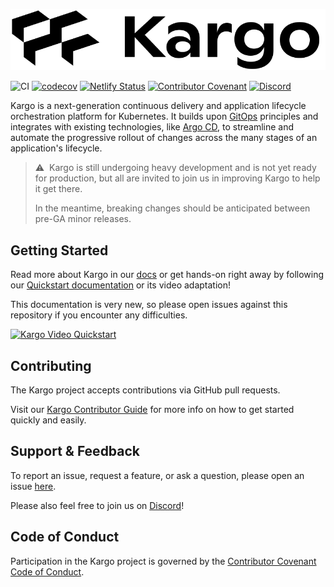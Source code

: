 ![Kargo by Akuity, creators of Argo](kargo-logo.png)

![CI](https://github.com/akuity/kargo/actions/workflows/ci.yaml/badge.svg)
[![codecov](https://codecov.io/gh/akuity/kargo/branch/main/graph/badge.svg?token=FGUq4netA6)](https://codecov.io/gh/akuity/kargo)
[![Netlify Status](https://api.netlify.com/api/v1/badges/c4e62c70-e07d-4ac6-bcf8-d7003c936d19/deploy-status)](https://app.netlify.com/sites/docs-kargo-akuity-io/deploys)
[![Contributor Covenant](https://img.shields.io/badge/Contributor%20Covenant-2.1-4baaaa.svg)](CODE_OF_CONDUCT.md)
[![Discord](https://img.shields.io/discord/1138942074998235187?logo=discord&logoColor=ffffff&label=discord
)](https://discord.gg/dHJBZw6ewT)


Kargo is a next-generation continuous delivery and application lifecycle
orchestration platform for Kubernetes. It builds upon
[GitOps](https://opengitops.dev/) principles and integrates with existing
technologies, like [Argo CD](https://argoproj.github.io/cd/), to streamline and
automate the progressive rollout of changes across the many stages of an
application's lifecycle.

> ⚠️&nbsp;&nbsp;Kargo is still undergoing heavy development and is not yet ready
> for production, but all are invited to join us in improving Kargo to help
> it get there.
>
> In the meantime, breaking changes should be anticipated between pre-GA minor
> releases.

## Getting Started

Read more about Kargo in our [docs](https://kargo.akuity.io) or get hands-on
right away by following our 
[Quickstart documentation](https://kargo.akuity.io/quickstart) or its video
adaptation!

This documentation is very new, so please open issues against this repository if
you encounter any difficulties.

[![Kargo Video Quickstart](https://img.youtube.com/vi/NHXBV40GFHs/0.jpg)](https://youtu.be/NHXBV40GFHs)

## Contributing

The Kargo project accepts contributions via GitHub pull requests.

Visit our
[Kargo Contributor Guide](https://kargo.akuity.io/contributor-guide/) for more
info on how to get started quickly and easily.

## Support & Feedback

To report an issue, request a feature, or ask a question, please open an issue
[here](https://github.com/akuity/kargo/issues).

Please also feel free to join us on [Discord](https://discord.gg/dHJBZw6ewT)!

## Code of Conduct

Participation in the Kargo project is governed by the
[Contributor Covenant Code of Conduct](https://kargo.akuity.io/contributor-guide/code-of-conduct/).
